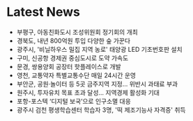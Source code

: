 # Latest News
-  부평구, 아동친화도시 조성위원회 정기회의 개최
-  경북도, 내년 800억원 투입 다양한 숲 가꾼다
-  광주시, '비닐하우스 밀집 지역 농로' 태양광 LED 기초번호판 설치
-  구미, 신공항 경제권 중심도시로 도약 가속도
-  문경, 쌍용양회 공장터 핫플레이스로 개발
-  영천, 교통약자 특별교통수단 매일 24시간 운영
-  부안군, 공원·놀이터 등 5곳 금주지역 지정... 위반시 과태료 부과
-  원주시, 투자유치 목표 초과 달성… 지역경제 활성화 기대
-  포항-포스텍 ‘디지털 보국’으로 인구소멸 대응
-  광주시 검천 평생학습센터 학습자 3명, '떡 제조기능사 자격증' 취득
